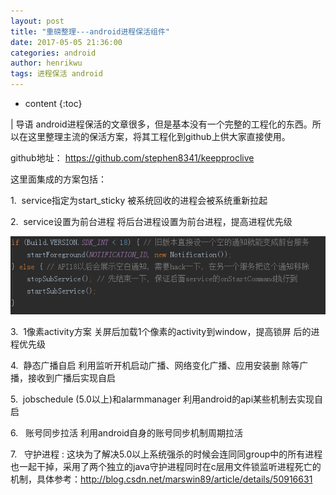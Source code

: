 ```yaml
---
layout: post
title: "重磅整理---android进程保活组件"
date: 2017-05-05 21:36:00
categories: android
author: henrikwu
tags: 进程保活 android
---
```


* content
{:toc}

| 导语 android进程保活的文章很多，但是基本没有一个完整的工程化的东西。所以在这里整理主流的保活方案，将其工程化到github上供大家直接使用。

github地址： <https://github.com/stephen8341/keepproclive>

这里面集成的方案包括：
<!--more-->

1\.  service指定为start_sticky 被系统回收的进程会被系统重新拉起

2\.  service设置为前台进程 将后台进程设置为前台进程，提高进程优先级

![](/image/zhong_bang_zheng_li__android_jin_cheng_bao_huo_zu_jian/17035b806bd0b12889624d692c4215756b8b697de87ea9af0deb916c80db5290)

3\.  1像素activity方案 关屏后加载1个像素的activity到window，提高锁屏 后的进程优先级

4\.  静态广播自启 利用监听开机启动广播、网络变化广播、应用安装删 除等广播，接收到广播后实现自启

5\.  jobschedule (5.0以上)和alarmmanager 利用android的api某些机制去实现自启

6\.   账号同步拉活 利用android自身的账号同步机制周期拉活

7\.   守护进程 :
这块为了解决5.0以上系统强杀的时候会连同同group中的所有进程也一起干掉，采用了两个独立的java守护进程同时在c层用文件锁监听进程死亡的机制，具体参考：<http://blog.csdn.net/marswin89/article/details/50916631>

